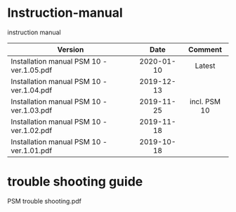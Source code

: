 # Instruction-manual
instruction manual 

| Version     | Date       | Comment | 
| ------------- |:-------------:|:------------:|
| Installation manual PSM 10 - ver.1.05.pdf   | 2020-01-10 | Latest | 
| Installation manual PSM 10 - ver.1.04.pdf   | 2019-12-13 |    |
| Installation manual PSM 10 - ver.1.03.pdf   | 2019-11-25 |incl. PSM 10|
| Installation manual PSM 10 - ver.1.02.pdf   | 2019-11-18 |    |
| Installation manual PSM 10 - ver.1.01.pdf   | 2019-10-18 |    |

# trouble shooting guide 

PSM trouble shooting.pdf

